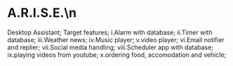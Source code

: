 # A.R.I.S.E.\n
Desktop Assistant;
Target features;
i.Alarm with database;
ii.Timer with database;
iii.Weather news;
iv.Music player;
v.video player;
vi.Email notifier and replier;
vii.Social media handling;
viii.Scheduler app with database;
ix.playing videos from youtube;
x.ordering food, accomodation and vehicle;
